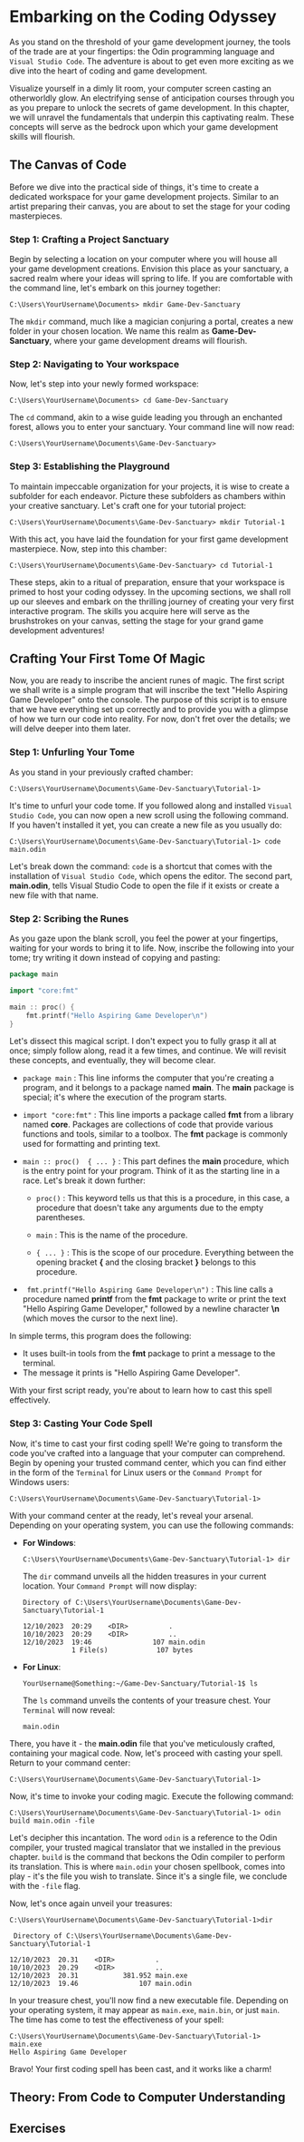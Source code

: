 # Embarking on the Coding Odyssey

As you stand on the threshold of your game development journey, the tools of the trade are at your fingertips: the Odin programming language and `Visual Studio Code`. The adventure is about to get even more exciting as we dive into the heart of coding and game development.

Visualize yourself in a dimly lit room, your computer screen casting an otherworldly glow. An electrifying sense of anticipation courses through you as you prepare to unlock the secrets of game development. In this chapter, we will unravel the fundamentals that underpin this captivating realm. These concepts will serve as the bedrock upon which your game development skills will flourish.

## The Canvas of Code

Before we dive into the practical side of things, it's time to create a dedicated workspace for your game development projects. Similar to an artist preparing their canvas, you are about to set the stage for your coding masterpieces.

### Step 1: Crafting a Project Sanctuary

Begin by selecting a location on your computer where you will house all your game development creations. Envision this place as your sanctuary, a sacred realm where your ideas will spring to life. If you are comfortable with the command line, let's embark on this journey together:

```shell
C:\Users\YourUsername\Documents> mkdir Game-Dev-Sanctuary
```

The `mkdir` command, much like a magician conjuring a portal, creates a new folder in your chosen location. We name this realm as **Game-Dev-Sanctuary**, where your game development dreams will flourish.

### Step 2: Navigating to Your workspace

Now, let's step into your newly formed workspace:

```shell
C:\Users\YourUsername\Documents> cd Game-Dev-Sanctuary
```

The `cd` command, akin to a wise guide leading you through an enchanted forest, allows you to enter your sanctuary. Your command line will now read:

```shell
C:\Users\YourUsername\Documents\Game-Dev-Sanctuary>
```

### Step 3: Establishing the Playground

To maintain impeccable organization for your projects, it is wise to create a subfolder for each endeavor. Picture these subfolders as chambers within your creative sanctuary. Let's craft one for your tutorial project:

```shell
C:\Users\YourUsername\Documents\Game-Dev-Sanctuary> mkdir Tutorial-1
```

With this act, you have laid the foundation for your first game development masterpiece. Now, step into this chamber:

```shell
C:\Users\YourUsername\Documents\Game-Dev-Sanctuary> cd Tutorial-1
```

These steps, akin to a ritual of preparation, ensure that your workspace is primed to host your coding odyssey. In the upcoming sections, we shall roll up our sleeves and embark on the thrilling journey of creating your very first interactive program. The skills you acquire here will serve as the brushstrokes on your canvas, setting the stage for your grand game development adventures!

## Crafting Your First Tome Of Magic

Now, you are ready to inscribe the ancient runes of magic. The first script we shall write is a simple program that will inscribe the text "Hello Aspiring Game Developer" onto the console. The purpose of this script is to ensure that we have everything set up correctly and to provide you with a glimpse of how we turn our code into reality. For now, don't fret over the details; we will delve deeper into them later.

### Step 1: Unfurling Your Tome

As you stand in your previously crafted chamber:

```shell
C:\Users\YourUsername\Documents\Game-Dev-Sanctuary\Tutorial-1>
```

It's time to unfurl your code tome. If you followed along and installed `Visual Studio Code`, you can now open a new scroll using the following command. If you haven't installed it yet, you can create a new file as you usually do:

```shell
C:\Users\YourUsername\Documents\Game-Dev-Sanctuary\Tutorial-1> code main.odin
```
Let's break down the command: `code` is a shortcut that comes with the installation of `Visual Studio Code`, which opens the editor. The second part, **main.odin**, tells Visual Studio Code to open the file if it exists or create a new file with that name.

### Step 2: Scribing the Runes

As you gaze upon the blank scroll, you feel the power at your fingertips, waiting for your words to bring it to life. Now, inscribe the following into your tome; try writing it down instead of copying and pasting:

```go
package main

import "core:fmt"

main :: proc() {
    fmt.printf("Hello Aspiring Game Developer\n")
}
``` 

Let's dissect this magical script. I don't expect you to fully grasp it all at once; simply follow along, read it a few times, and continue. We will revisit these concepts, and eventually, they will become clear.

* `package main` : This line informs the computer that you're creating a program, and it belongs to a package named **main**. The **main** package is special; it's where the execution of the program starts.

* `import "core:fmt"` : This line imports a package called **fmt** from a library named **core**. Packages are collections of code that provide various functions and tools, similar to a toolbox. The **fmt** package is commonly used for formatting and printing text.

* `main :: proc()  { ... }` : This part defines the **main** procedure, which is the entry point for your program. Think of it as the starting line in a race. Let's break it down further:
    
    * `proc()` : This keyword tells us that this is a procedure, in this case, a procedure that doesn't take any arguments due to the empty parentheses.

    * `main` : This is the name of the procedure.

    * `{ ... }` :  This is the scope of our procedure. Everything between the opening bracket **{** and the closing bracket **}** belongs to this procedure.

* ` fmt.printf("Hello Aspiring Game Developer\n")` :  This line calls a procedure named **printf** from the **fmt** package to write or print the text "Hello Aspiring Game Developer," followed by a newline character **\n** (which moves the cursor to the next line).

In simple terms, this program does the following:

* It uses built-in tools from the **fmt** package to print a message to the terminal.
* The message it prints is "Hello Aspiring Game Developer".

With your first script ready, you're about to learn how to cast this spell effectively.

### Step 3: Casting Your Code Spell

Now, it's time to cast your first coding spell! We're going to transform the code you've crafted into a language that your computer can comprehend. Begin by opening your trusted command center, which you can find either in the form of the `Terminal` for Linux users or the `Command Prompt` for Windows users:

```shell
C:\Users\YourUsername\Documents\Game-Dev-Sanctuary\Tutorial-1>
```

With your command center at the ready, let's reveal your arsenal. Depending on your operating system, you can use the following commands:

* **For Windows**:
    ```shell
    C:\Users\YourUsername\Documents\Game-Dev-Sanctuary\Tutorial-1> dir
    ```

    The `dir` command unveils all the hidden treasures in your current location. Your `Command Prompt` will now display:

    ```shell
    Directory of C:\Users\YourUsername\Documents\Game-Dev-Sanctuary\Tutorial-1

    12/10/2023  20:29    <DIR>          .
    10/10/2023  20:29    <DIR>          ..
    12/10/2023  19:46               107 main.odin
                1 File(s)            107 bytes
    ```

* **For Linux**:
    ```shell
    YourUsername@Something:~/Game-Dev-Sanctuary/Tutorial-1$ ls
    ```

    The `ls` command unveils the contents of your treasure chest. Your `Terminal` will now reveal:

    ```shell
    main.odin
    ```

There, you have it - the **main.odin** file that you've meticulously crafted, containing your magical code. Now, let's proceed with casting your spell. Return to your command center:

```shell
C:\Users\YourUsername\Documents\Game-Dev-Sanctuary\Tutorial-1>
```

Now, it's time to invoke your coding magic. Execute the following command:

```shell
C:\Users\YourUsername\Documents\Game-Dev-Sanctuary\Tutorial-1> odin build main.odin -file
```

Let's decipher this incantation. The word `odin` is a reference to the Odin compiler, your trusted magical translator that we installed in the previous chapter. `build` is the command that beckons the Odin compiler to perform its translation. This is where `main.odin` your chosen spellbook, comes into play - it's the file you wish to translate. Since it's a single file, we conclude with the `-file` flag. 

Now, let's once again unveil your treasures:

```shell
C:\Users\YourUsername\Documents\Game-Dev-Sanctuary\Tutorial-1>dir

 Directory of C:\Users\YourUsername\Documents\Game-Dev-Sanctuary\Tutorial-1

12/10/2023  20.31    <DIR>          .
10/10/2023  20.29    <DIR>          ..
12/10/2023  20.31           381.952 main.exe
12/10/2023  19.46               107 main.odin
```

In your treasure chest, you'll now find a new executable file. Depending on your operating system, it may appear as `main.exe`, `main.bin`, or just `main`. The time has come to test the effectiveness of your spell:

```shell
C:\Users\YourUsername\Documents\Game-Dev-Sanctuary\Tutorial-1> main.exe
Hello Aspiring Game Developer
```

Bravo! Your first coding spell has been cast, and it works like a charm!

## Theory: From Code to Computer Understanding

## Exercises
